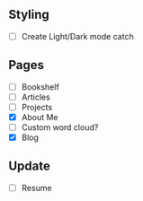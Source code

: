 ## Styling
- [ ] Create Light/Dark mode catch

## Pages
- [ ] Bookshelf
- [ ] Articles
- [ ] Projects
- [x] About Me
- [ ] Custom word cloud?
- [x] Blog

## Update
- [ ] Resume